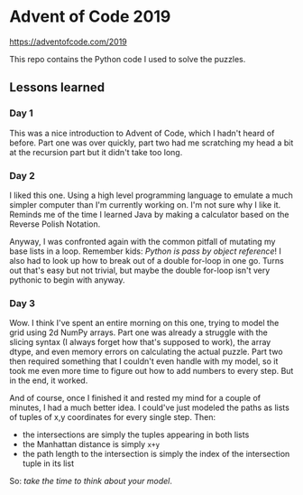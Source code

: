 # Advent of Code 2019
https://adventofcode.com/2019

This repo contains the Python code I used to solve the puzzles.

## Lessons learned

### Day 1
This was a nice introduction to Advent of Code, which I hadn't
heard of before. Part one was over quickly, part two had me
scratching my head a bit at the recursion part but it didn't
take too long.

### Day 2
I liked this one. Using a high level programming language to 
emulate a much simpler computer than I'm currently working on. 
I'm not sure why I like it. Reminds me of the time I learned Java
by making a calculator based on the Reverse Polish Notation.

Anyway, I was confronted again with the common pitfall of mutating
my base lists in a loop. Remember kids: _Python is pass by object
reference_! I also had to look up how to break out of a double 
for-loop in one go. Turns out that's easy but not trivial, but
maybe the double for-loop isn't very pythonic to begin with anyway.

### Day 3
Wow. I think I've spent an entire morning on this one, trying
to model the grid using 2d NumPy arrays. Part one was already
a struggle with the slicing syntax (I always forget how that's
supposed to work), the array dtype, and even memory errors on 
calculating the actual puzzle. Part two then required something
that I couldn't even handle with my model, so it took me even 
more time to figure out how to add numbers to every step. But
in the end, it worked.

And of course, once I finished it and rested my mind for a couple
of minutes, I had a much better idea. I could've just modeled 
the paths as lists of tuples of x,y coordinates for every single
step. Then:

- the intersections are simply the tuples appearing in both lists
- the Manhattan distance is simply `x+y`
- the path length to the intersection is simply the index of the
intersection tuple in its list

So: _take the time to think about your model_.